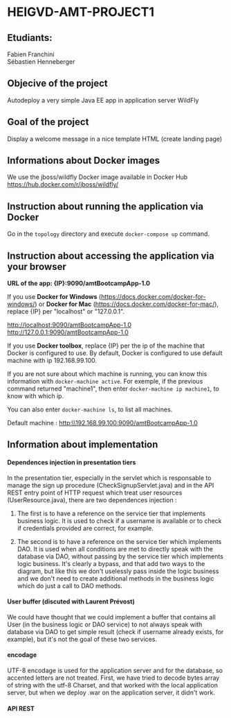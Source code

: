 # HEIGVD-AMT-PROJECT1

## Etudiants:
Fabien Franchini  
Sébastien Henneberger    

## Objecive of the project
Autodeploy a very simple Java EE app in application server WildFly

## Goal of the project
Display a welcome message in a nice template HTML (create landing page)

## Informations about Docker images
We use the jboss/wildfly Docker image available in Docker Hub
https://hub.docker.com/r/jboss/wildfly/

## Instruction about running the application via Docker
Go in the `topology` directory and execute `docker-compose up` command.

## Instruction about accessing the application via your browser
**URL of the app: {IP}:9090/amtBootcampApp-1.0**

If you use **Docker for Windows** (<https://docs.docker.com/docker-for-windows/>) or **Docker for Mac** (<https://docs.docker.com/docker-for-mac/>), replace {IP} per "localhost" or "127.0.0.1".

<http://localhost:9090/amtBootcampApp-1.0>   
<http://127.0.0.1:9090/amtBootcampApp-1.0>

If you use **Docker toolbox**, replace {IP} per the ip of the machine that Docker is configured to use. By default, Docker is configured to use default machine with ip 192.168.99.100.

If you are not sure about which machine is running, you can know this information with `docker-machine active`.
For exemple, if the previous command returned "machine1", then enter `docker-machine ip machine1`, to know with which ip.

You can also enter `docker-machine ls`, to list all machines.

Default machine : <http:\\192.168.99.100:9090/amtBootcampApp-1.0>

## Information about implementation

#### Dependences injection in presentation tiers

In the presentation tier, especially in the servlet which is responsable to manage the sign up procedure (CheckSignupServlet.java) and in the API REST entry point of HTTP request which treat user resources (UserResource.java), there are two dependences injection :

1. The first is to have a reference on the service tier that implements business logic. It is used to check if a username is available or to check if credentials provided are correct, for example.

2. The second is to have a reference on the service tier which implements DAO. It is used when all conditions are met to directly speak with the database via DAO, without passing by the service tier which implements logic business. It's clearly a bypass, and that add two ways to the diagram, but like this we don't uselessly pass inside the logic business and we don't need to create additional methods in the business logic which do just a call to DAO methods.

#### User buffer (discuted with Laurent Prévost)
We could have thought that we could implement a buffer that contains all User (in the business logic or DAO service) to not always speak with database via DAO to get simple result (check if username already exists, for example), but it's not the goal of these two services.

#### encodage
UTF-8 encodage is used for the application server and for the database, so accented letters are not treated. First, we have tried to decode bytes array of string with the utf-8 Charset, and that worked with the local application server, but when we deploy .war on the application server, it didn't work.

#### API REST











